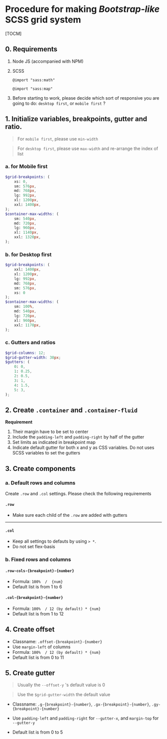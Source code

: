 # Procedure for making *Bootstrap-like* SCSS grid system

[TOCM]

## 0. Requirements
1.  Node JS (accompanied with NPM)
2.  SCSS

	`@import "sass:math"`
	
	`@import "sass:map"`
	
3. Before starting to work, please decide which sort of responsive you are going to do: `desktop first`, or `mobile first` ?

## 1. Initialize variables, breakpoints, gutter and ratio.
> For `mobile first`, please use `min-width`

> For `desktop first`, please use `max-width` and re-arrange the index of list

### a. for Mobile first
```scss
$grid-breakpoints: (
    xs: 0,
    sm: 576px,
    md: 768px,
    lg: 992px,
    xl: 1200px,
    xxl: 1400px,
);
$container-max-widths: (
    sm: 540px,
    md: 720px,
    lg: 960px,
    xl: 1140px,
    xxl: 1320px,
);
```
### b. for Desktop first 
```scss
$grid-breakpoints: (
    xxl: 1400px,
    xl: 1200px,
    lg: 992px,
    md: 768px,
    sm: 576px,
    xs: 0
);
$container-max-widths: (
    sm: 100%,
    md: 540px,
    lg: 720px,
    xl: 960px,
    xxl: 1170px,
);
```
### c. Gutters and ratios
```scss
$grid-columns: 12;
$grid-gutter-width: 30px;
$gutters: (
    0: 0,
    1: 0.25,
    2: 0.5,
    3: 1,
    4: 1.5,
    5: 3,
);
```

## 2. Create `.container` and `.container-fluid`
**Requirement**
1. Their margin have to be set to center
2. Include the `padding-left` and `padding-right` by half of the gutter
3. Set limits as indicated in breakpoint map
4. Indicate default gutter for both x and y as CSS variables. Do not uses SCSS variables to set the gutters

## 3. Create components
### a. Default rows and columns
Create `.row` and `.col` settings. Please check the following requirements
#### `.row`
- Make sure each child of the `.row` are added with gutters

------------
#### `.col`
- Keep all settings to defauts by using `> *`. 
- Do not set flex-basis

### b. Fixed rows and columns
#### `.row-cols-{breakpoint}-{number}`
- Formula: ```100%  /  {num}```
- Default list is from 1 to 6
#### `.col-{breakpoint}-{number}`
- Formula: ```100%  / 12 (by default) * {num}```
- Default list is from 1 to 12

## 4. Create offset
- Classname: ```.offset-{breakpoint}-{number}```
- Use `margin-left` of columns
- Formula: ```100%  / 12 (by default) * {num}```
- Default list is from 0 to 11

## 5. Create gutter

> Usually the `--offset-y` 's default value is 0

> Use the `$grid-gutter-width` the default value

- Classname: ```.g-{breakpoint}-{number}```, ```.gx-{breakpoint}-{number}```, ```.gy-{breakpoint}-{number}```

- Use `padding-left` and `padding-right` for `--gutter-x`, and `margin-top` for `--gutter-y`
- Default list is from 0 to 5
